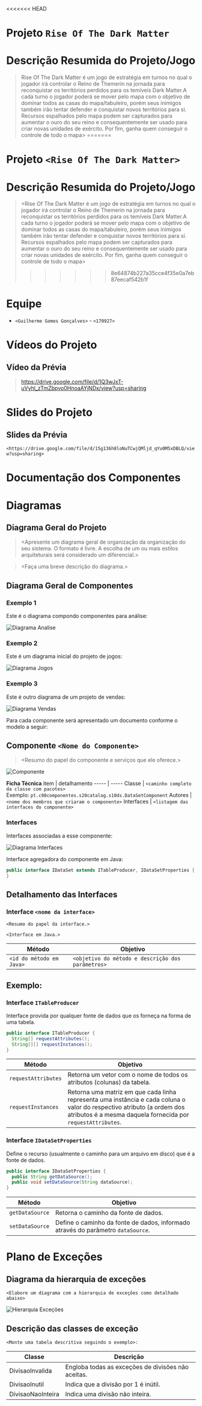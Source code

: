 <<<<<<< HEAD
# Projeto `Rise Of The Dark Matter`

# Descrição Resumida do Projeto/Jogo

>Rise Of The Dark Matter é um jogo de estratégia em turnos no qual o jogador irá controlar o Reino de Themerin na jornada para reconquistar os territórios perdidos para os temíveis Dark Matter.A cada turno o jogador poderá se mover pelo mapa com o objetivo de dominar todos as casas do mapa/tabuleiro, porém seus inimigos também irão tentar defender e conquistar novos territórios para si. Recursos espalhados pelo mapa podem ser capturados para aumentar o ouro do seu reino e consequentemente ser usado para criar novas unidades de exército. Por fim, ganha quem conseguir o controle de todo o mapa> 
=======
# Projeto `<Rise Of The Dark Matter>`

# Descrição Resumida do Projeto/Jogo

> <Rise Of The Dark Matter é um jogo de estratégia em turnos no qual o jogador irá controlar o Reino de Themerin na jornada para reconquistar os territórios perdidos para os temíveis Dark Matter.A cada turno o jogador poderá se mover pelo mapa com o objetivo de dominar todos as casas do mapa/tabuleiro, porém seus inimigos também irão tentar defender e conquistar novos territórios para si. Recursos espalhados pelo mapa podem ser capturados para aumentar o ouro do seu reino e consequentemente ser usado para criar novas unidades de exército. Por fim, ganha quem conseguir o controle de todo o mapa>
>>>>>>> 8e64874b227a35cce4f35e0a7eb87eecaf542b1f

# Equipe
* `<Guilherme Gomes Gonçalves>` - `<170927>`

# Vídeos do Projeto

## Vídeo da Prévia
> <https://drive.google.com/file/d/1Q3wJxT-uVyhl_zTmZbpvo0HnoaAYjNDx/view?usp=sharing>

# Slides do Projeto

## Slides da Prévia
`<https://drive.google.com/file/d/15g136h8loNuTCwjQMljd_qYu0M5xDBLQ/view?usp=sharing>`

# Documentação dos Componentes

# Diagramas

## Diagrama Geral do Projeto

> <Apresente um diagrama geral de organização da organização do seu sistema. O formato é livre. A escolha de um ou mais estilos arquiteturais será considerado um diferencial.>

> <Faça uma breve descrição do diagrama.>

## Diagrama Geral de Componentes

### Exemplo 1

Este é o diagrama compondo componentes para análise:

![Diagrama Analise](diagrama-componentes-analise.png)

### Exemplo 2

Este é um diagrama inicial do projeto de jogos:

![Diagrama Jogos](diagrama-componentes-jogos.png)

### Exemplo 3

Este é outro diagrama de um projeto de vendas:

![Diagrama Vendas](diagrama-componentes-vendas.png)

Para cada componente será apresentado um documento conforme o modelo a seguir:

## Componente `<Nome do Componente>`

> <Resumo do papel do componente e serviços que ele oferece.>

![Componente](diagrama-componente.png)

**Ficha Técnica**
item | detalhamento
----- | -----
Classe | `<caminho completo da classe com pacotes>` <br> Exemplo: `pt.c08componentes.s20catalog.s10ds.DataSetComponent`
Autores | `<nome dos membros que criaram o componente>`
Interfaces | `<listagem das interfaces do componente>`

### Interfaces

Interfaces associadas a esse componente:

![Diagrama Interfaces](diagrama-interfaces.png)

Interface agregadora do componente em Java:

~~~java
public interface IDataSet extends ITableProducer, IDataSetProperties {
}
~~~

## Detalhamento das Interfaces

### Interface `<nome da interface>`

`<Resumo do papel da interface.>`

~~~
<Interface em Java.>
~~~

Método | Objetivo
-------| --------
`<id do método em Java>` | `<objetivo do método e descrição dos parâmetros>`

## Exemplo:

### Interface `ITableProducer`

Interface provida por qualquer fonte de dados que os forneça na forma de uma tabela.

~~~java
public interface ITableProducer {
  String[] requestAttributes();
  String[][] requestInstances();
}
~~~

Método | Objetivo
-------| --------
`requestAttributes` | Retorna um vetor com o nome de todos os atributos (colunas) da tabela.
`requestInstances` | Retorna uma matriz em que cada linha representa uma instância e cada coluna o valor do respectivo atributo (a ordem dos atributos é a mesma daquela fornecida por `requestAttributes`.

### Interface `IDataSetProperties`

Define o recurso (usualmente o caminho para um arquivo em disco) que é a fonte de dados.

~~~java
public interface IDataSetProperties {
  public String getDataSource();
  public void setDataSource(String dataSource);
}
~~~

Método | Objetivo
-------| --------
`getDataSource` | Retorna o caminho da fonte de dados.
`setDataSource` | Define o caminho da fonte de dados, informado através do parâmetro `dataSource`.

# Plano de Exceções

## Diagrama da hierarquia de exceções
`<Elabore um diagrama com a hierarquia de exceções como detalhado abaixo>`

![Hierarquia Exceções](exception-hierarchy.png)

## Descrição das classes de exceção

`<Monte uma tabela descritiva seguindo o exemplo>:`

Classe | Descrição
----- | -----
DivisaoInvalida | Engloba todas as exceções de divisões não aceitas.
DivisaoInutil | Indica que a divisão por 1 é inútil.
DivisaoNaoInteira | Indica uma divisão não inteira.